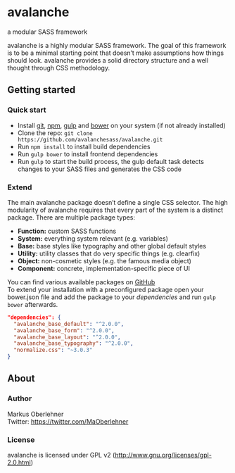 # avalanche
a modular SASS framework

avalanche is a highly modular SASS framework. The goal of this framework is to be a minimal starting point that doesn’t make assumptions how things should look. avalanche provides a solid directory structure and a well thought through CSS methodology.

## Getting started
### Quick start
- Install [git](http://git-scm.com/book/en/v2/Getting-Started-Installing-Git), [npm](https://docs.npmjs.com/getting-started/installing-node), [gulp](https://github.com/gulpjs/gulp/blob/master/docs/getting-started.md) and [bower](http://bower.io/) on your system (if not already installed)
- Clone the repo: `git clone https://github.com/avalanchesass/avalanche.git`
- Run `npm install` to install build dependencies
- Run `gulp bower` to install frontend dependencies
- Run `gulp` to start the build process, the gulp default task detects changes to your SASS files and generates the CSS code

### Extend
The main avalanche package doesn’t define a single CSS selector. The high modularity of avalanche requires that every part of the system is a distinct package. There are multiple package types:

- **Function:** custom SASS functions
- **System:** everything system relevant (e.g. variables)
- **Base:** base styles like typography and other global default styles
- **Utility:** utility classes that do very specific things (e.g. clearfix)
- **Object:** non-cosmetic styles (e.g. the famous media object)
- **Component:** concrete, implementation-specific piece of UI

You can find various available packages on [GitHub](https://github.com/avalanchesass?tab=repositories)  
To extend your installation with a preconfigured package open your bower.json file and add the package to your *dependencies* and run `gulp bower` afterwards.

```json
"dependencies": {
  "avalanche_base_default": "^2.0.0",
  "avalanche_base_form": "^2.0.0",
  "avalanche_base_layout": "^2.0.0",
  "avalanche_base_typography": "^2.0.0",
  "normalize.css": "~3.0.3"
}
```

## About
### Author
Markus Oberlehner  
Twitter: https://twitter.com/MaOberlehner

### License
avalanche is licensed under GPL v2 (http://www.gnu.org/licenses/gpl-2.0.html)
